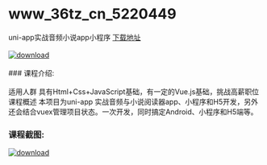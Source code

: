 # www_36tz_cn_5220449
uni-app实战音频小说app小程序
[下载地址](http://www.36tz.cn/article/5220449 "下载地址")
<br/></br>[![download](http://36tz.cn/muke_img/2021_07_1-38-300x176.png "下载地址")](http://www.36tz.cn/article/5220449 "下载地址")
<br/></br>### 课程介绍:<br/></br>适用人群
具有Html+Css+JavaScript基础，有一定的Vue.js基础，挑战高薪职位
课程概述
本项目为uni-app 实战音频与小说阅读器app、小程序和H5开发，另外还会结合vuex管理项目状态。一次开发，同时搞定Android、小程序和H5端等。

### 课程截图:
[![download](http://36tz.cn/muke_img/2021_07_2-37.png "下载地址")](http://www.36tz.cn/article/5220449 "下载地址")
